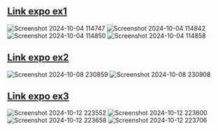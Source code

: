 [1]: <https://snack.expo.dev/@quocbao44/week7-ex1?platform=android>
[2]: <https://snack.expo.dev/@quocbao44/week7-ex2>
[3]: <https://snack.expo.dev/@quocbao44/week7-ex3>

## [Link expo ex1][1]

![Screenshot 2024-10-04 114747](https://github.com/user-attachments/assets/ffe87d5e-5197-4de4-869f-265d02d34d6a)
![Screenshot 2024-10-04 114842](https://github.com/user-attachments/assets/95c15ffa-9bdb-4977-b6f3-9b9e00559851)
![Screenshot 2024-10-04 114850](https://github.com/user-attachments/assets/226f1140-6089-4710-9010-25ed75fa0f8a)
![Screenshot 2024-10-04 114858](https://github.com/user-attachments/assets/f52d7a92-83fe-4425-b620-baf98deeaa24)


## [Link expo ex2][2]

![Screenshot 2024-10-08 230859](https://github.com/user-attachments/assets/6dc78d10-77bd-49fc-83fe-4ff1040f7904)
![Screenshot 2024-10-08 230908](https://github.com/user-attachments/assets/9dc15618-e885-485c-9a8f-d2e89a3e1038)



## [Link expo ex3][3]

![Screenshot 2024-10-12 223552](https://github.com/user-attachments/assets/9ea2211a-b671-476d-93d7-27764b270ddd)
![Screenshot 2024-10-12 223600](https://github.com/user-attachments/assets/5a35500c-3eb9-431b-ab9c-e9f0de300506)
![Screenshot 2024-10-12 223658](https://github.com/user-attachments/assets/a5dc1db7-e9ab-4a85-af26-5db0f08b38e4)
![Screenshot 2024-10-12 223706](https://github.com/user-attachments/assets/a6d92acb-4cde-4551-b750-a236e925fe41)
